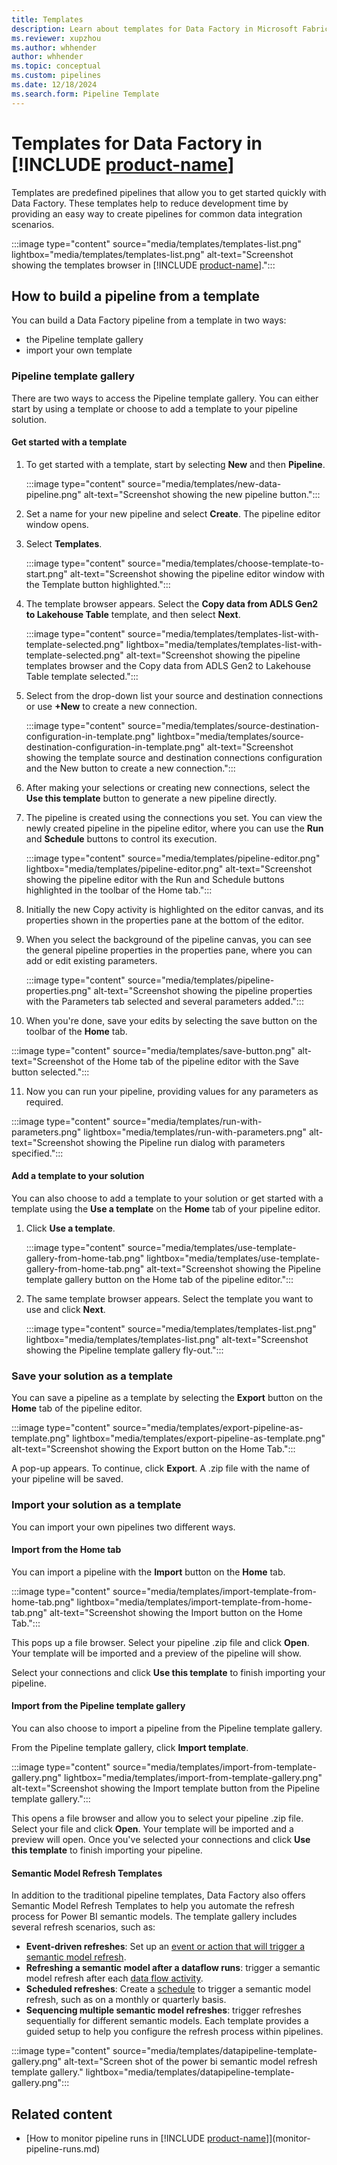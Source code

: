 ```yaml
---
title: Templates
description: Learn about templates for Data Factory in Microsoft Fabric.
ms.reviewer: xupzhou
ms.author: whhender
author: whhender
ms.topic: conceptual
ms.custom: pipelines
ms.date: 12/18/2024
ms.search.form: Pipeline Template
---
```


# Templates for Data Factory in [!INCLUDE [product-name](../includes/product-name.md)]

Templates are predefined pipelines that allow you to get started quickly with Data Factory. These templates help to reduce development time by providing an easy way to create pipelines for common data integration scenarios.  

:::image type="content" source="media/templates/templates-list.png" lightbox="media/templates/templates-list.png" alt-text="Screenshot showing the templates browser in [!INCLUDE [product-name](../includes/product-name.md)].":::

## How to build a pipeline from a template

You can build a Data Factory pipeline from a template in two ways: 
  - the Pipeline template gallery
  - import your own template 

### Pipeline template gallery

There are two ways to access the Pipeline template gallery. You can either start by using a template or choose to add a template to your pipeline solution. 

#### Get started with a template
1. To get started with a template, start by selecting **New** and then **Pipeline**.

   :::image type="content" source="media/templates/new-data-pipeline.png" alt-text="Screenshot showing the new pipeline button.":::

2. Set a name for your new pipeline and select **Create**. The pipeline editor window opens.
3. Select **Templates**.

   :::image type="content" source="media/templates/choose-template-to-start.png" alt-text="Screenshot showing the pipeline editor window with the Template button highlighted.":::

4. The template browser appears. Select the **Copy data from ADLS Gen2 to Lakehouse Table** template, and then select **Next**.

   :::image type="content" source="media/templates/templates-list-with-template-selected.png" lightbox="media/templates/templates-list-with-template-selected.png" alt-text="Screenshot showing the pipeline templates browser and the Copy data from ADLS Gen2 to Lakehouse Table template selected.":::

5. Select from the drop-down list your source and destination connections or use **+New** to create a new connection.

   :::image type="content" source="media/templates/source-destination-configuration-in-template.png" lightbox="media/templates/source-destination-configuration-in-template.png" alt-text="Screenshot showing the template source and destination connections configuration and the New button to create a new connection.":::

6. After making your selections or creating new connections, select the **Use this template** button to generate a new pipeline directly.
   
7. The pipeline is created using the connections you set.  You can view the newly created pipeline in the pipeline editor, where you can use the **Run** and **Schedule** buttons to control its execution.

   :::image type="content" source="media/templates/pipeline-editor.png" lightbox="media/templates/pipeline-editor.png" alt-text="Screenshot showing the pipeline editor with the Run and Schedule buttons highlighted in the toolbar of the Home tab.":::

8. Initially the new Copy activity is highlighted on the editor canvas, and its properties shown in the properties pane at the bottom of the editor.
   
9. When you select the background of the pipeline canvas, you can see the general pipeline properties in the properties pane, where you can add or edit existing parameters.

   :::image type="content" source="media/templates/pipeline-properties.png" alt-text="Screenshot showing the pipeline properties with the Parameters tab selected and several parameters added.":::

10. When you're done, save your edits by selecting the save button on the toolbar of the **Home** tab.

   :::image type="content" source="media/templates/save-button.png" alt-text="Screenshot of the Home tab of the pipeline editor with the Save button selected.":::

11. Now you can run your pipeline, providing values for any parameters as required.

   :::image type="content" source="media/templates/run-with-parameters.png" lightbox="media/templates/run-with-parameters.png" alt-text="Screenshot showing the Pipeline run dialog with parameters specified.":::


#### Add a template to your solution

You can also choose to add a template to your solution or get started with a template using the **Use a template** on the **Home** tab of your pipeline editor. 

1. Click **Use a template**.

   :::image type="content" source="media/templates/use-template-gallery-from-home-tab.png" lightbox="media/templates/use-template-gallery-from-home-tab.png" alt-text="Screenshot showing the Pipeline template gallery button on the Home tab of the pipeline editor.":::
   
3. The same template browser appears. Select the template you want to use and click **Next**.

   :::image type="content" source="media/templates/templates-list.png" lightbox="media/templates/templates-list.png" alt-text="Screenshot showing the Pipeline template gallery fly-out.":::

### Save your solution as a template

You can save a pipeline as a template by selecting the **Export** button on the **Home** tab of the pipeline editor. 

   :::image type="content" source="media/templates/export-pipeline-as-template.png" lightbox="media/templates/export-pipeline-as-template.png" alt-text="Screenshot showing the Export button on the Home Tab.":::

A pop-up appears. To continue, click **Export**. A .zip file with the name of your pipeline will be saved. 

### Import your solution as a template

You can import your own pipelines two different ways. 

#### Import from the **Home** tab
You can import a pipeline with the **Import** button on the **Home** tab. 

   :::image type="content" source="media/templates/import-template-from-home-tab.png" lightbox="media/templates/import-template-from-home-tab.png" alt-text="Screenshot showing the Import button on the Home Tab.":::

This pops up a file browser. Select your pipeline .zip file and click **Open**. Your template will be imported and a preview of the pipeline will show. 

Select your connections and click **Use this template** to finish importing your pipeline. 

#### Import from the Pipeline template gallery

You can also choose to import a pipeline from the Pipeline template gallery.

From the Pipeline template gallery, click **Import template**. 

   :::image type="content" source="media/templates/import-from-template-gallery.png" lightbox="media/templates/import-from-template-gallery.png" alt-text="Screenshot showing the Import template button from the Pipeline template gallery.":::

This opens a file browser and allow you to select your pipeline .zip file. Select your file and click **Open**. Your template will be imported and a preview will open. Once you've selected your connections and click **Use this template** to finish importing your pipeline. 

#### Semantic Model Refresh Templates 

In addition to the traditional pipeline templates, Data Factory also offers Semantic Model Refresh Templates to help you automate the refresh process for Power BI semantic models. The template gallery includes several refresh scenarios, such as:

* **Event-driven refreshes**: Set up an [event or action that will trigger a semantic model refresh](/fabric/data-factory/pipeline-storage-event-triggers). 
* **Refreshing a semantic model after a dataflow runs**: trigger a semantic model refresh after each [data flow activity](/fabric/data-factory/dataflow-activity). 
* **Scheduled refreshes**: Create a [schedule](/fabric/data-factory/pipeline-runs) to trigger a semantic model refresh, such as on a monthly or quarterly basis. 
* **Sequencing multiple semantic model refreshes**: trigger refreshes sequentially for different semantic models. 
Each template provides a guided setup to help you configure the refresh process within pipelines.

:::image type="content" source="media/templates/datapipeline-template-gallery.png" alt-text="Screen shot of the power bi semantic model refresh template gallery." lightbox="media/templates/datapipeline-template-gallery.png":::

   
## Related content

- [How to monitor pipeline runs in [!INCLUDE [product-name](../includes/product-name.md)]](monitor-pipeline-runs.md)
